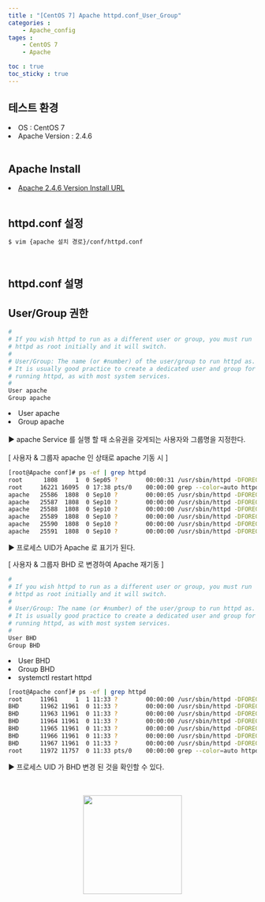 ```yaml
---
title : "[CentOS 7] Apache httpd.conf_User_Group"
categories :
    - Apache_config
tages :
    - CentOS 7
    - Apache

toc : true
toc_sticky : true
---
```


## 테스트 환경
<li>OS : CentOS 7</li>
<li>Apache Version : 2.4.6</li>
<br>

## Apache Install
<li> <a href="https://hyundo0630.github.io/install/CentOS-7-Apache-Install/"> Apache 2.4.6 Version Install URL </a></li>
<br>

## httpd.conf 설정
```bash
$ vim {apache 설치 경로}/conf/httpd.conf
```
<br>

## httpd.conf 설명

## User/Group 권한
```bash
#
# If you wish httpd to run as a different user or group, you must run
# httpd as root initially and it will switch.  
#
# User/Group: The name (or #number) of the user/group to run httpd as.
# It is usually good practice to create a dedicated user and group for
# running httpd, as with most system services.
#
User apache
Group apache
```
<li>User apache</li>
<li>Group apache</li><br>
▶ apache Service 를 실행 할 때 소유권을 갖게되는 사용자와 그룹명을 지정한다.<br>
<br>
[ 사용자 & 그룹자 apache 인 상태로 apache 기동 시 ]<br>

```bash
[root@Apache conf]# ps -ef | grep httpd
root      1808     1  0 Sep05 ?        00:00:31 /usr/sbin/httpd -DFOREGROUND
root     16221 16095  0 17:38 pts/0    00:00:00 grep --color=auto httpd
apache   25586  1808  0 Sep10 ?        00:00:05 /usr/sbin/httpd -DFOREGROUND
apache   25587  1808  0 Sep10 ?        00:00:00 /usr/sbin/httpd -DFOREGROUND
apache   25588  1808  0 Sep10 ?        00:00:00 /usr/sbin/httpd -DFOREGROUND
apache   25589  1808  0 Sep10 ?        00:00:00 /usr/sbin/httpd -DFOREGROUND
apache   25590  1808  0 Sep10 ?        00:00:00 /usr/sbin/httpd -DFOREGROUND
apache   25591  1808  0 Sep10 ?        00:00:00 /usr/sbin/httpd -DFOREGROUND
```
▶ 프로세스 UID가 Apache 로 표기가 된다.
<br>

[ 사용자 & 그룹자 BHD 로 변경하여 Apache 재기동 ]
```bash
#
# If you wish httpd to run as a different user or group, you must run
# httpd as root initially and it will switch.  
#
# User/Group: The name (or #number) of the user/group to run httpd as.
# It is usually good practice to create a dedicated user and group for
# running httpd, as with most system services.
#
User BHD
Group BHD
```
<li>User BHD</li>
<li>Group BHD</li>
<li>systemctl restart httpd</li>

```bash
[root@Apache conf]# ps -ef | grep httpd
root     11961     1  1 11:33 ?        00:00:00 /usr/sbin/httpd -DFOREGROUND
BHD      11962 11961  0 11:33 ?        00:00:00 /usr/sbin/httpd -DFOREGROUND
BHD      11963 11961  0 11:33 ?        00:00:00 /usr/sbin/httpd -DFOREGROUND
BHD      11964 11961  0 11:33 ?        00:00:00 /usr/sbin/httpd -DFOREGROUND
BHD      11965 11961  0 11:33 ?        00:00:00 /usr/sbin/httpd -DFOREGROUND
BHD      11966 11961  0 11:33 ?        00:00:00 /usr/sbin/httpd -DFOREGROUND
BHD      11967 11961  0 11:33 ?        00:00:00 /usr/sbin/httpd -DFOREGROUND
root     11972 11757  0 11:33 pts/0    00:00:00 grep --color=auto httpd
```
▶ 프로세스 UID 가 BHD 변경 된 것을 확인할 수 있다.
<br><br><br>
<div style="text-align:center;">
<img src="https://github.com/hyundo0630/hyundo0630.github.io/blob/main/images/%EA%B0%90%EC%82%AC%ED%95%A9%EB%8B%88%EB%8B%A4.gif?raw=true" width="200" height="200">
</div>